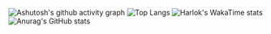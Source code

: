 ![Ashutosh's github activity graph](https://github-readme-activity-graph.vercel.app/graph?username=MegaDrage&theme=tokyo-night)
![Top Langs](https://github-readme-stats.vercel.app/api/top-langs/?username=MegaDrage&layout=pie&show_icons=true&theme=tokyonight)
![Harlok's WakaTime stats](https://github-readme-stats.vercel.app/api/wakatime?username=@MegaDrage&layout=compact&show_icons=true&theme=tokyonight)
![Anurag's GitHub stats](https://github-readme-stats.vercel.app/api?username=MegaDrage&show_icons=true&theme=tokyonight)

